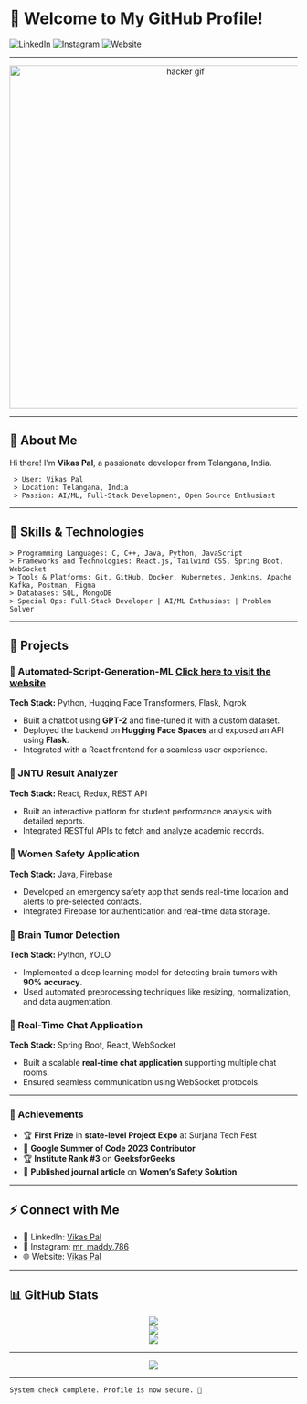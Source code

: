 # 🌟 Welcome to My GitHub Profile!

[![LinkedIn](https://img.shields.io/badge/LinkedIn-Connect-blue?style=flat-square&logo=linkedin)](https://www.linkedin.com/in/vikas-pal-b91067254/)
[![Instagram](https://img.shields.io/badge/Instagram-E4405F?style=flat-square&logo=instagram&logoColor=white)](https://www.instagram.com/mr_maddy.786/)
[![Website](https://img.shields.io/badge/Website-Visit-green?style=flat-square&logo=wordpress)](https://vikas83.netlify.app/)

---

<div align="center">
  <img src="https://media.giphy.com/media/YQitE4YNQNahy/giphy.gif" alt="hacker gif" width="600"/>
</div>

---

## 👤 About Me

Hi there! I'm **Vikas Pal**, a passionate developer from Telangana, India.

```plaintext
 > User: Vikas Pal
 > Location: Telangana, India
 > Passion: AI/ML, Full-Stack Development, Open Source Enthusiast
```

---

## 🎯 Skills & Technologies

```plaintext
> Programming Languages: C, C++, Java, Python, JavaScript
> Frameworks and Technologies: React.js, Tailwind CSS, Spring Boot, WebSocket
> Tools & Platforms: Git, GitHub, Docker, Kubernetes, Jenkins, Apache Kafka, Postman, Figma
> Databases: SQL, MongoDB
> Special Ops: Full-Stack Developer | AI/ML Enthusiast | Problem Solver
```

---

## 🚀 Projects

### 🔹 Automated-Script-Generation-ML [Click here to visit the website](https://huggingface.co/spaces/vikas83/bert-text-generator)
**Tech Stack:** Python, Hugging Face Transformers, Flask, Ngrok  
- Built a chatbot using **GPT-2** and fine-tuned it with a custom dataset.  
- Deployed the backend on **Hugging Face Spaces** and exposed an API using **Flask**.  
- Integrated with a React frontend for a seamless user experience.


### 🔹 JNTU Result Analyzer
**Tech Stack:** React, Redux, REST API  
- Built an interactive platform for student performance analysis with detailed reports.  
- Integrated RESTful APIs to fetch and analyze academic records.  

### 🔹 Women Safety Application
**Tech Stack:** Java, Firebase  
- Developed an emergency safety app that sends real-time location and alerts to pre-selected contacts.  
- Integrated Firebase for authentication and real-time data storage.  

### 🔹 Brain Tumor Detection
**Tech Stack:** Python, YOLO  
- Implemented a deep learning model for detecting brain tumors with **90% accuracy**.  
- Used automated preprocessing techniques like resizing, normalization, and data augmentation.  

### 🔹 Real-Time Chat Application
**Tech Stack:** Spring Boot, React, WebSocket  
- Built a scalable **real-time chat application** supporting multiple chat rooms.  
- Ensured seamless communication using WebSocket protocols.  

---

### 🏅 Achievements
- 🏆 **First Prize** in **state-level Project Expo** at Surjana Tech Fest  
- 🎉 **Google Summer of Code 2023 Contributor**  
- 🏆 **Institute Rank #3** on **GeeksforGeeks**  
- 📜 **Published journal article** on **Women’s Safety Solution**  

---

## ⚡ Connect with Me

- 💼 LinkedIn: [Vikas Pal](https://www.linkedin.com/in/vikas-pal-b91067254/)  
- 📸 Instagram: [mr_maddy.786](https://www.instagram.com/mr_maddy.786/)  
- 🌐 Website: [Vikas Pal](https://vikas83.netlify.app/)  

---

## 📊 GitHub Stats

<div align="center">
  <img src="https://github-readme-stats.vercel.app/api?username=vikas83pal&show_icons=true&theme=radical&hide_border=true&count_private=true" />
  <br/>
  <img src="https://github-readme-streak-stats.herokuapp.com/?user=vikas83pal&theme=radical&hide_border=true" />
  <br/>
  <img src="https://github-readme-stats.vercel.app/api/top-langs/?username=vikas83pal&layout=compact&theme=radical&hide_border=true" />
</div>

---

<div align="center">
  <img src="https://komarev.com/ghpvc/?username=vikas83pal&&style=flat-square" />
</div>

---

```plaintext
System check complete. Profile is now secure. 🚀
```
